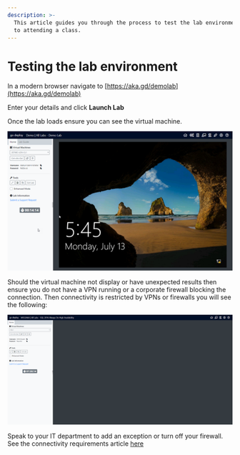 ```yaml
---
description: >-
  This article guides you through the process to test the lab environment prior
  to attending a class.
---
```


# Testing the lab environment

In a modern browser navigate to [https://aka.gd/demolab](https://aka.gd/demolab) 

Enter your details and click **Launch Lab**

Once the lab loads ensure you can see the virtual machine.

![](../.gitbook/assets/image%20%2885%29.png)

Should the virtual machine not display or have unexpected results then ensure you do not have a VPN running or a corporate firewall blocking the connection.  Then connectivity is restricted by VPNs or firewalls you will see the following:

![](../.gitbook/assets/image%20%2886%29.png)

Speak to your IT department to add an exception or turn off your firewall.  See the connectivity requirements article [here](../general/connectivity-requirements.md) 





